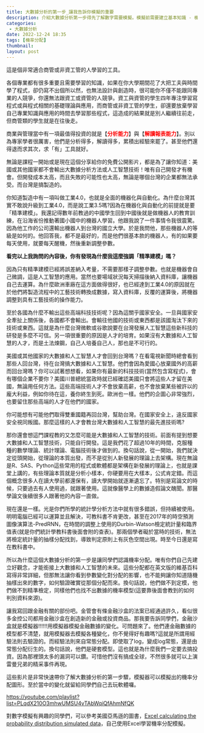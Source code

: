 ```yaml
---
title: 大數據分析的第一步_讓我告訴你模擬的重要
description: 介紹大數據分析第一步得先了解數字需要模擬。模擬前需要建立基本知識 - 機率分配，而後才有模擬。模擬還有很多需要注意的，但當我們在數字體系下運行時，以數字特徵為主。
categories:
 - 大數據分析
date: 2022-12-24 18:35
tags: [機率分配]
thumbnail: 
layout: post
---
```


這是個非常適合商管或非資工管的人學習的工具。

各個專業都有很多重要且需要學習的知識，如果在你大學期間花了大把工夫與時間學了程式，卻仍寫不出個所以然，也無法設計與創造時，很可能你不僅不能跟同專業的人競爭，你還無法跟資工或資管的人競爭。資工與資管的學生四年專注學習寫程式或與程式相關的基礎理論與應用，而商管或非資工管的學生，卻還要放棄學習自己專業知識與應用的時間去學習那些程式，這造成的結果就是別人繼續往前走，但商管類的學生就是在往後走。

商業與管理當中有一項最值得投資的就是【<b><font color='red'>分析能力</font></b>】與【<b><font color='red'>解讀報表能力</font></b>】。別以為專家學者很厲害，他們是分析得多，解讀得多，累積出經驗來罷了。甚至他們還得退而求其次，求「有」工具就好。

無論是課程一開始或是現在這個分享給你的免費公開影片，都是為了讓你知道：美國或其他國家都不會輸出大數據分析方法或人工智慧技術！唯有自己開發才有機會。但開發成本太高，而且失敗的可能性也太高，無論是哪個台灣的企業都無法承受。而台灣是搞製造的。

你知道製造中有一項叫做工業4.0，也就是全面的機器化與自動化。為什麼台灣其實不敢說升級到工業4.0，而是說工業3.5嗎?因為在機器化與自動化的前提就是要「精準建模」。我還記得數年前教過的中國學生回到中國後就是做機器人的教育訓練，在沿海省份推動著國小國中的機器人學習。他跟我說了一件事情令我很震驚。因為他工作的公司還輸出機器人到台灣的國立大學。於是我問他，那些機器人的等級是如何的。他回答我，都不是最好的，而是他們很基本款的機器人，有的如果要每天使用，就要每天醒機，然後重新調整參數。

**看完以上我詢問的內容後，你有發現為什麼我這麼強調「精準建模」嗎？**

因為只有精準建模已經將誤差納入考量，不需要那樣子調整參數。也就是機器會自己微調，這是人工智慧的應用。當然也要場域狀況每天掃描後納入資料庫，讓機器自己去運算。為什麼歐洲車廠在這方面做得很好，也已經達到工業4.0的原因就在於他們將製造流程中的工藝技術轉換成數據，寫入資料庫，反覆的運算後，將機器調整到具有工藝技術的操作能力。

至於各國為什麼不輸出這些高端科技技術呢？因為這關乎國家安全。一旦與國家安全牽扯上關係後，各國都不會輸出。會輸往他國的技術或東西都是該國淘汰下來的技術或東西。這就是為什麼台灣微軟或谷歌說要在台灣發展人工智慧這些新科技的研發是多麼不可信。另一項很重要的原因是人才的培育。如果沒有大數據和人工智慧的人才，而是土法煉鋼，自己人培養自己人，那也是不可行的。

美國或其他國家的大數據和人工智慧人才會回到台灣嗎？在看電視新聞時總會看到那些人回台灣，待在台灣搞大數據和人工智慧。他們會因為愛國心放棄國外的高薪而回台灣嗎？你可以試著想想看，如果你有最新的科技技術(當然包含寫程式)，會有哪個企業不要你？美國川普總統當政時就已經確認美國只會將這些人才留在美國，無論用任何方法。這些高端技術人才不會放棄高薪，也不會放棄某些被許以的龐大利益，例如你待在這，養你終生到死。歐洲也一樣。他們的企圖心非常強烈，也要留住那些高端的人才在他們的國家。

你可能想有可能他們取得雙重國籍再回台灣，幫助台灣。在國家安全上，違反國家安全視同叛國。那麼這樣的人才會教台灣大數據和人工智慧的最先進技術嗎?

那你還會想這門課程教的又怎麼可能是大數據和人工智慧的技術。前面有提到想要大數據和人工智慧技術，只能自行開發。這是我們花了超過10年的時間，克服種種的數學理論、統計理論、電腦技術後才做到的。換句話說，從一開始，我們就決定從頭開始，從理論的本質出發，而不是從別人新發展的理論上去架構。現在無論是R、SAS、Python這些常用的程式或軟體都是架構在新發展的理論上，也就是課堂上講的，有些理論本質就是分析小樣本，你硬要用在大樣本，公式肯定錯。而這個概念很多人在讀大學前都還保有，讀大學開始就逐漸遺忘了。特別是寫論文的時候，只要過去有人使用過，就跟著使用。這就像醫學上的數據造假論文醜聞。那醫學論文後續很多人跟著他的內容一直做。

現在還是一樣。光是你們所學的統計學分析方法中就有很多錯誤，但持續被使用。明明電腦已經可以運算並且解決，可教科書不肯更改，甚至在2017年的時空預測圖像演算法-PredRNN，在時間的調整上使用的Durbin-Watson檢定統計量和臨界值表(就是你們統計學教科書後面會附的查表)。那兩個學者礙於當時的技術，無法將檢定統計量的抽樣分配找到，導致判定原則上有灰色空間出現。時至今日還是寫在教科書中。

所以為什麼這個大數據分析的第一步是讓同學們認識機率分配。唯有你們自己先建立好觀念，才能銜接上大數據和人工智慧的未來。這些分配都在英文版的維基百科寫得非常詳細，但那無法讓你看到參數變化對分配的影響，也不能夠讓你知道隨機抽樣出來的數字，如何驗證確實從那個分配而來。換句話說，他們做不到定模，他們做不到精準檢定，同樣他們也找不出數據的機率模型(這要靠後面會教到的如何判別資料來源)。

讓我寫回跟金融有關的部份吧。金管會有條金融沙盒的法案已經通過許久，看似很多金控公司都用金融沙盒在創造新的金融或投資商品。那我要告訴同學們，金融沙盒就是模擬器!!!!!!用模擬器模擬金融數據的變化。可問題來了。他們連金融數據的模型都不清楚，就用模擬器去模擬各種變化，你不覺得好有趣嗎?這就是所謂用經驗法則去驗證的。而經驗法則來自常態分配。即使取了log，變成log常態，還是由常態分配衍生的。換句話說，他們是硬套模型。這也就是為什麼我們一定要去搞投資。因為那裡頭太多的漏洞可以鑽。可惜他們沒有搞成全球，不然很多就可以上演雷曼兄弟的精采事件再現。

這些影片是非常快速帶你了解大數據分析的第一步驟，模擬器可以模擬出的機率分配圖形。至於當中的變化就留給同學們自己去玩軟體囉。

https://youtube.com/playlist?list=PLqdX210O3mhwUMSU4vTAbWqiQfAhmNfQK

對數字模擬有興趣的同學們，可以參考美國亞馬遜的圖書，[Excel calculating the probability distribution simulated data](https://www.amazon.com/dp/B09PFFN622/)，自己使用Excel學習機率分配模擬。 
